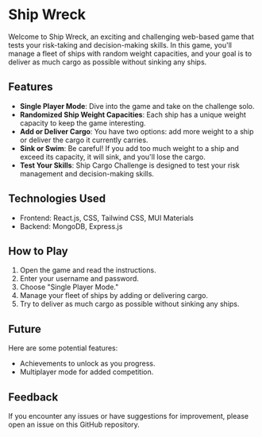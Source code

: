 # Ship Wreck

Welcome to Ship Wreck, an exciting and challenging web-based game that tests your risk-taking and decision-making skills. In this game, you'll manage a fleet of ships with random weight capacities, and your goal is to deliver as much cargo as possible without sinking any ships.

## Features

- **Single Player Mode**: Dive into the game and take on the challenge solo.
- **Randomized Ship Weight Capacities**: Each ship has a unique weight capacity to keep the game interesting.
- **Add or Deliver Cargo**: You have two options: add more weight to a ship or deliver the cargo it currently carries.
- **Sink or Swim**: Be careful! If you add too much weight to a ship and exceed its capacity, it will sink, and you'll lose the cargo.
- **Test Your Skills**: Ship Cargo Challenge is designed to test your risk management and decision-making skills.

## Technologies Used

- Frontend: React.js, CSS, Tailwind CSS, MUI Materials
- Backend: MongoDB, Express.js

## How to Play

1. Open the game and read the instructions.
2. Enter your username and password.
3. Choose "Single Player Mode."
4. Manage your fleet of ships by adding or delivering cargo.
5. Try to deliver as much cargo as possible without sinking any ships.

## Future

Here are some potential features:
- Achievements to unlock as you progress.
- Multiplayer mode for added competition.

## Feedback

If you encounter any issues or have suggestions for improvement, please open an issue on this GitHub repository.
